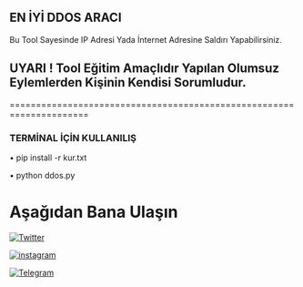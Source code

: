 ## EN İYİ DDOS ARACI 

Bu Tool Sayesinde IP Adresi Yada İnternet Adresine Saldırı Yapabilirsiniz.



## UYARI ! Tool Eğitim Amaçlıdır Yapılan Olumsuz Eylemlerden Kişinin Kendisi Sorumludur.

=====================================================================
### TERMİNAL İÇİN KULLANILIŞ

• pip install -r kur.txt

• python ddos.py



# Aşağıdan Bana Ulaşın

[![Twitter](https://img.shields.io/twitter/follow/canpolatgkky?color=1DA1F2&logo=twitter&style=for-the-badge)](https://twitter.com/intent/follow?original_referer=https%3A%2F%2Fgithub.com%2Fcanpolatgkky&screen_name=canpolatgkky)

[![instagram](https://img.shields.io/badge/-Instagram-C13584?style=flat-quare&labelColor=C13584&logo=instagram&logoColor=white&https://instagram.com/canpolatgkky=https://instagram.com/canpolatgkky)](https://instagram.com/canpolatgkky) 


[![Telegram](https://img.shields.io/badge/Telegram-%231877F2.svg?&style=flat-square&logo=telegram&logoColor=white)](https://www.t.me/androedit)